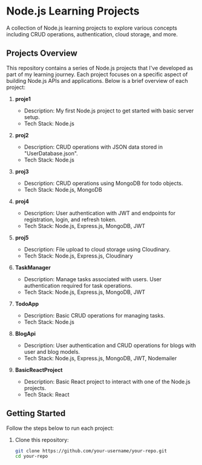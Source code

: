 # Node.js Learning Projects

A collection of Node.js learning projects to explore various concepts including CRUD operations, authentication, cloud storage, and more.

## Projects Overview

This repository contains a series of Node.js projects that I've developed as part of my learning journey. Each project focuses on a specific aspect of building Node.js APIs and applications. Below is a brief overview of each project:

1. **proje1**
   - Description: My first Node.js project to get started with basic server setup.
   - Tech Stack: Node.js

2. **proj2**
   - Description: CRUD operations with JSON data stored in "UserDatabase.json".
   - Tech Stack: Node.js

3. **proj3**
   - Description: CRUD operations using MongoDB for todo objects.
   - Tech Stack: Node.js, MongoDB

4. **proj4**
   - Description: User authentication with JWT and endpoints for registration, login, and refresh token.
   - Tech Stack: Node.js, Express.js, MongoDB, JWT

5. **proj5**
   - Description: File upload to cloud storage using Cloudinary.
   - Tech Stack: Node.js, Express.js, Cloudinary

6. **TaskManager**
   - Description: Manage tasks associated with users. User authentication required for task operations.
   - Tech Stack: Node.js, Express.js, MongoDB, JWT

7. **TodoApp**
   - Description: Basic CRUD operations for managing tasks.
   - Tech Stack: Node.js

8. **BlogApi**
   - Description: User authentication and CRUD operations for blogs with user and blog models.
   - Tech Stack: Node.js, Express.js, MongoDB, JWT, Nodemailer

9. **BasicReactProject**
   - Description: Basic React project to interact with one of the Node.js projects.
   - Tech Stack: React

## Getting Started

Follow the steps below to run each project:

1. Clone this repository:
   ```bash
   git clone https://github.com/your-username/your-repo.git
   cd your-repo
